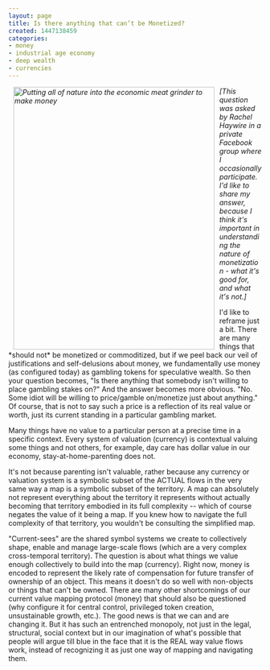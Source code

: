```yaml
---
layout: page
title: Is there anything that can’t be Monetized?
created: 1447138459
categories:
- money
- industrial age economy
- deep wealth
- currencies
---
```

<p><em><img alt="Putting all of nature into the economic meat grinder to make money" src="https://one1more2time3.files.wordpress.com/2010/11/haitz27.jpg" style="width: 400px; height: 522px; margin-left: 10px; margin-right: 10px; float: left;">[This question was asked by Rachel Haywire in a private Facebook group where I occasionally participate. I'd like to share my answer, because I think it's important in understanding the nature of monetization - what it's good for, and what it's not.]</em></p><p>I'd like to reframe just a bit. There are many things that *should not* be monetized or commoditized, but if we peel back our veil of justifications and self-delusions about money, we fundamentally use money (as configured today) as gambling tokens for speculative wealth. So then your question becomes, "Is there anything that somebody isn't willing to place gambling stakes on?" And the answer becomes more obvious. "No. Some idiot will be willing to price/gamble on/monetize just about anything." Of course, that is not to say such a price is a reflection of its real value or worth, just its current standing in a particular gambling market.</p><p>Many things have no value to a particular person at a precise time in a specific context. Every system of valuation (currency) is contextual valuing some things and not others, for example, day care has dollar value in our economy, stay-at-home-parenting does not.</p><p><!--break--></p><p>It's not because parenting isn't valuable, rather because any currency or valuation system is a symbolic subset of the ACTUAL flows in the very same way a map is a symbolic subset of the territory. A map can absolutely not represent everything about the territory it represents without actually becoming that territory embodied in its full complexity -- which of course negates the value of it being a map. If you knew how to navigate the full complexity of that territory, you wouldn't be consulting the simplified map.</p><p>"Current-sees" are the shared symbol systems we create to collectively shape, enable and manage large-scale flows (which are a very complex cross-temporal territory). The question is about what things we value enough collectively to build into the map (currency). Right now, money is encoded to represent the likely rate of compensation for future transfer of ownership of an object. This means it doesn't do so well with non-objects or things that can't be owned. There are many other shortcomings of our current value mapping protocol (money) that should also be questioned (why configure it for central control, privileged token creation, unsustainable growth, etc.). The good news is that we can and are changing it. But it has such an entrenched monopoly, not just in the legal, structural, social context but in our imagination of what's possible that people will argue till blue in the face that it is the REAL way value flows work, instead of recognizing it as just one way of mapping and navigating them.</p>
